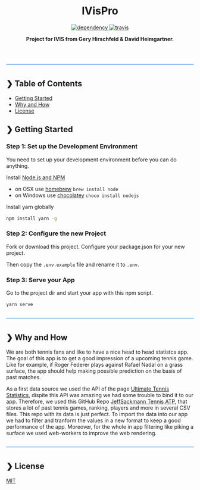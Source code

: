 <h1 align="center">IVisPro</h1>

<p align="center">
  <a href="https://david-dm.org/fhnw-students/IVisPro-heimfeld">
    <img src="https://david-dm.org/fhnw-students/IVisPro-heimfeld/status.svg?style=flat" alt="dependency" />
  </a>
  <a href="https://travis-ci.org/fhnw-students/IVisPro-heimfeld">
    <img src="https://travis-ci.org/fhnw-students/IVisPro-heimfeld.svg?branch=master" alt="travis" />
  </a>
</p>

<p align="center">
  <b>Project for IVIS from Gery Hirschfeld & David Heimgartner.</b></br>
</p>

<br />

![divider](./w3tec-divider.png)

## ❯ Table of Contents

- [Getting Started](#-getting-started)
- [Why and How](#-why-and-how)
- [License](#-license)

## ❯ Getting Started

### Step 1: Set up the Development Environment

You need to set up your development environment before you can do anything.

Install [Node.js and NPM](https://nodejs.org/en/download/)

- on OSX use [homebrew](http://brew.sh) `brew install node`
- on Windows use [chocolatey](https://chocolatey.org/) `choco install nodejs`

Install yarn globally

```bash
npm install yarn -g
```

### Step 2: Configure the new Project

Fork or download this project. Configure your package.json for your new project.

Then copy the `.env.example` file and rename it to `.env`.

### Step 3: Serve your App

Go to the project dir and start your app with this npm script.

```bash
yarn serve
```

![divider](./w3tec-divider.png)

## ❯ Why and How

We are both tennis fans and like to have a nice head to head statistcs app. The goal of this app is to get a good impression of a upcoming tennis game. Like for example, if Roger Federer plays against Rafael Nadal on a grass surface, the app should help making possible prediction on the basis of past matches. 

As a first data source we used the API of the page [Ultimate Tennis Statistics](http://www.ultimatetennisstatistics.com/), dispite this API was amazing we had some trouble to bind it to our app. Therefore, we used this GitHub Repo [JeffSackmann Tennis ATP](https://github.com/JeffSackmann/tennis_atp), that stores a lot of past tennis games, ranking, players and more in several CSV files. This repo with its data is just perfect. To import the data into our app we had to filter and tranform the values in a new format to keep a good performance of the app. Moreover, for the whole in app filtering like piking a surface we used web-workers to improve the web rendering.

![divider](./w3tec-divider.png)

## ❯ License

[MIT](/LICENSE)
